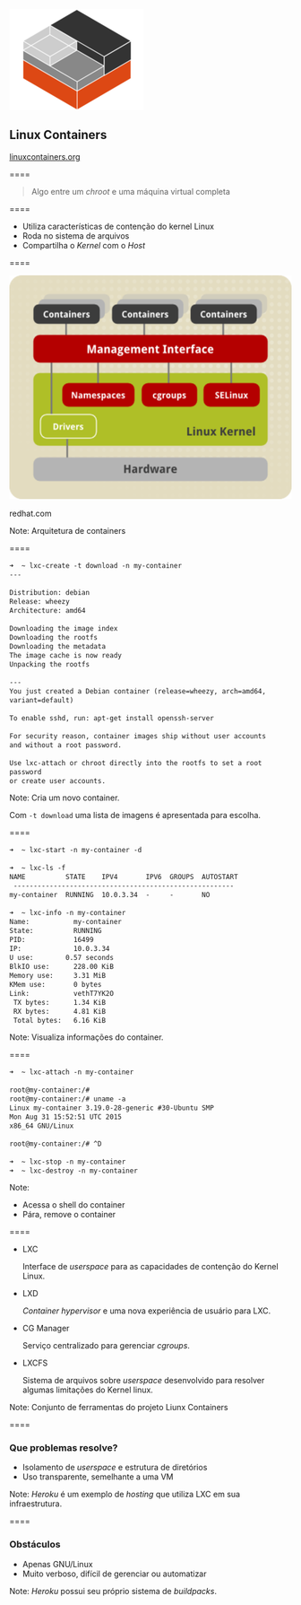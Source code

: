 ![logo-lxc](img/logos/lxc.png) <!-- .element: class="no-border no-background" -->

## Linux Containers

[linuxcontainers.org](https://linuxcontainers.org)

====

> Algo entre um _chroot_ e uma máquina virtual completa

====

- Utiliza características de contenção do kernel Linux
- Roda no sistema de arquivos
- Compartilha o _Kernel_ com o _Host_

====

![lxc-architecture](img/lxc-architecture.png) <!-- .element: class="no-border no-background bigger" -->

redhat.com <!-- .element: class="credits" -->

Note:
Arquitetura de containers

====

```
➜  ~ lxc-create -t download -n my-container
---

Distribution: debian
Release: wheezy
Architecture: amd64

Downloading the image index
Downloading the rootfs
Downloading the metadata
The image cache is now ready
Unpacking the rootfs

---
You just created a Debian container (release=wheezy, arch=amd64,
variant=default)

To enable sshd, run: apt-get install openssh-server

For security reason, container images ship without user accounts
and without a root password.

Use lxc-attach or chroot directly into the rootfs to set a root password
or create user accounts.
```

Note:
Cria um novo container.

Com `-t download` uma lista de imagens é apresentada
para escolha.

====

```
➜  ~ lxc-start -n my-container -d

➜  ~ lxc-ls -f
NAME          STATE    IPV4       IPV6  GROUPS  AUTOSTART
 -------------------------------------------------------
my-container  RUNNING  10.0.3.34  -     -       NO

➜  ~ lxc-info -n my-container
Name:           my-container
State:          RUNNING
PID:            16499
IP:             10.0.3.34
U use:        0.57 seconds
BlkIO use:      228.00 KiB
Memory use:     3.31 MiB
KMem use:       0 bytes
Link:           vethT7YK2O
 TX bytes:      1.34 KiB
 RX bytes:      4.81 KiB
 Total bytes:   6.16 KiB
```

Note:
Visualiza informações do container.

====

```
➜  ~ lxc-attach -n my-container

root@my-container:/#
root@my-container:/# uname -a
Linux my-container 3.19.0-28-generic #30-Ubuntu SMP
Mon Aug 31 15:52:51 UTC 2015
x86_64 GNU/Linux

root@my-container:/# ^D

➜  ~ lxc-stop -n my-container
➜  ~ lxc-destroy -n my-container
```

Note:
- Acessa o shell do container
- Pára, remove o container

====
<!-- .slide: class="list-descriptions" -->

- LXC

    Interface de _userspace_ para as capacidades de contenção
    do Kernel Linux.

- LXD

    _Container hypervisor_ e uma nova experiência de usuário
    para LXC.

- CG Manager

    Serviço centralizado para gerenciar _cgroups_.

- LXCFS

    Sistema de arquivos sobre _userspace_ desenvolvido para
    resolver algumas limitações do Kernel linux.

Note:
Conjunto de ferramentas do projeto Liunx Containers

====

### Que problemas resolve?

- Isolamento de _userspace_ e estrutura de diretórios
- Uso transparente, semelhante a uma VM

Note:
_Heroku_ é um exemplo de _hosting_ que utiliza LXC
em sua infraestrutura.

====

### Obstáculos

- Apenas GNU/Linux
- Muito verboso, difícil de gerenciar ou automatizar

Note:
_Heroku_ possui seu próprio sistema de _buildpacks_.
